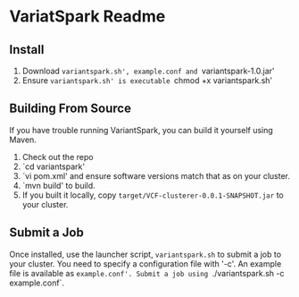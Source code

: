 # VariatSpark Readme

## Install

1. Download `variantspark.sh', example.conf and `variantspark-1.0.jar'
4. Ensure `variantspark.sh' is executable `chmod +x variantspark.sh'

## Building From Source

If you have trouble running VariantSpark, you can build it yourself using Maven.

1. Check out the repo
2. `cd variantspark'
3. `vi pom.xml' and ensure software versions match that as on your cluster. 
4. `mvn build' to build.
5. If you built it locally, copy `target/VCF-clusterer-0.0.1-SNAPSHOT.jar` to your cluster.

## Submit a Job

Once installed, use the launcher script, `variantspark.sh` to submit a job to your cluster.
You need to specify a configuration file with '-c'. An example file is available as `example.conf'.
Submit a job using `./variantspark.sh -c example.conf`.

